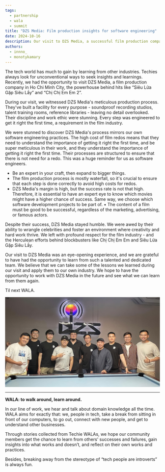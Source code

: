 ```yaml
---
tags:
  - partnership
  - wala
  - summit
title: "DZS Media: Film production insights for software engineering"
date: 2024-10-16
description: Our visit to DZS Media, a successful film production company in Ho Chi Minh City, revealed surprising parallels between film production and software engineering. We learned valuable lessons about meticulous planning, getting things right the first time, and the importance of expertise in both industries.
authors:
  - innno_
  - monotykamary
---
```


The tech world has much to gain by learning from other industries. Techies always look for unconventional ways to seek insights and learnings. Recently, we had the opportunity to visit DZS Media, a film production company in Ho Chi Minh City, the powerhouse behind hits like “Siêu Lừa Gặp Siêu Lầy” and “Chị Chị Em Em 2”.

During our visit, we witnessed DZS Media's meticulous production process. They've built a facility for every purpose - soundproof recording studios, talent training rooms, reference libraries - leaving no detail overlooked. Their discipline and work ethic were stunning. Every step was engineered to get it right the first time, a requirement in the film industry. 

We were stunned to discover DZS Media's process mirrors our own software engineering practices. The high cost of film redos means that they need to understand the importance of getting it right the first time, and be super meticulous in their work, and they understand the importance of getting it right the first time. Their processes are structured to ensure that there is not need for a redo. This was a huge reminder for us as software engineers.

- Be an expert in your craft, then expand to bigger things.
- The film production process is mostly waterfall, so it's crucial to ensure that each step is done correctly to avoid high costs for redos.
- DZS Media's margin is high, but the success rate is not that high. Therefore, it is essential to have an expert eye to know which movies might have a higher chance of success. Same way, we choose which software development projects to be part of.
• The content of a film must be good to be successful, regardless of the marketing, advertising, or famous actors.

Despite their success, DZS Media stayed humble. We were awed by their ability to wrangle celebrities and foster an environment where creativity and hard work thrive. We left with profound respect for the film industry - and the Herculean efforts behind blockbusters like Chị Chị Em Em and Siêu Lừa Gặp Siêu Lầy.

Our visit to DZS Media was an eye-opening experience, and we are grateful to have had the opportunity to learn from such a talented and dedicated team. We believe that we can take some of the lessons we learned during our visit and apply them to our own industry. We hope to have the opportunity to work with DZS Media in the future and see what we can learn from them again.

Til next WALA.

![](assets/dzs-media-wala.jpg)
___

**WALA: to walk around, learn around.** 

In our line of work, we hear and talk about domain knowledge all the time. WALA aims for exactly that: we, people in tech, take a break from sitting in front of our computers, to go out, connect with new people, and get to understand other businesses.

Through stories collected from Techie WALAs, we hope our community members get the chance to learn from others’ successes and failures, gain insights into what works and doesn’t, and reflect on their own works and practices.

Besides, breaking away from the stereotype of “tech people are introverts” is always fun.
